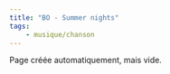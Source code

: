```yaml
---
title: "BO - Summer nights"
tags:
    - musique/chanson
---
```


Page créée automatiquement, mais vide.
